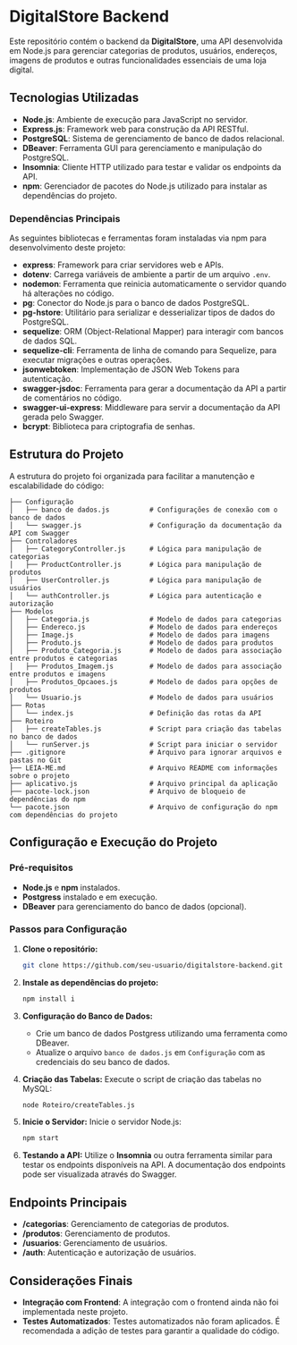 # DigitalStore Backend

Este repositório contém o backend da **DigitalStore**, uma API desenvolvida em Node.js para gerenciar categorias de produtos, usuários, endereços, imagens de produtos e outras funcionalidades essenciais de uma loja digital.

## Tecnologias Utilizadas

- **Node.js**: Ambiente de execução para JavaScript no servidor.
- **Express.js**: Framework web para construção da API RESTful.
- **PostgreSQL**: Sistema de gerenciamento de banco de dados relacional.
- **DBeaver**: Ferramenta GUI para gerenciamento e manipulação do PostgreSQL.
- **Insomnia**: Cliente HTTP utilizado para testar e validar os endpoints da API.
- **npm**: Gerenciador de pacotes do Node.js utilizado para instalar as dependências do projeto.

### Dependências Principais

As seguintes bibliotecas e ferramentas foram instaladas via npm para desenvolvimento deste projeto:

- **express**: Framework para criar servidores web e APIs.
- **dotenv**: Carrega variáveis de ambiente a partir de um arquivo `.env`.
- **nodemon**: Ferramenta que reinicia automaticamente o servidor quando há alterações no código.
- **pg**: Conector do Node.js para o banco de dados PostgreSQL.
- **pg-hstore**: Utilitário para serializar e desserializar tipos de dados do PostgreSQL.
- **sequelize**: ORM (Object-Relational Mapper) para interagir com bancos de dados SQL.
- **sequelize-cli**: Ferramenta de linha de comando para Sequelize, para executar migrações e outras operações.
- **jsonwebtoken**: Implementação de JSON Web Tokens para autenticação.
- **swagger-jsdoc**: Ferramenta para gerar a documentação da API a partir de comentários no código.
- **swagger-ui-express**: Middleware para servir a documentação da API gerada pelo Swagger.
- **bcrypt**: Biblioteca para criptografia de senhas.


## Estrutura do Projeto

A estrutura do projeto foi organizada para facilitar a manutenção e escalabilidade do código:

```
├── Configuração
│   ├── banco de dados.js          # Configurações de conexão com o banco de dados
│   └── swagger.js                 # Configuração da documentação da API com Swagger
├── Controladores
│   ├── CategoryController.js      # Lógica para manipulação de categorias
│   ├── ProductController.js       # Lógica para manipulação de produtos
│   ├── UserController.js          # Lógica para manipulação de usuários
│   └── authController.js          # Lógica para autenticação e autorização
├── Modelos
│   ├── Categoria.js               # Modelo de dados para categorias
│   ├── Endereco.js                # Modelo de dados para endereços
│   ├── Image.js                   # Modelo de dados para imagens
│   ├── Produto.js                 # Modelo de dados para produtos
│   ├── Produto_Categoria.js       # Modelo de dados para associação entre produtos e categorias
│   ├── Produtos_Imagem.js         # Modelo de dados para associação entre produtos e imagens
│   ├── Produtos_Opcaoes.js        # Modelo de dados para opções de produtos
│   └── Usuario.js                 # Modelo de dados para usuários
├── Rotas
│   └── index.js                   # Definição das rotas da API
├── Roteiro
│   ├── createTables.js            # Script para criação das tabelas no banco de dados
│   └── runServer.js               # Script para iniciar o servidor
├── .gitignore                     # Arquivo para ignorar arquivos e pastas no Git
├── LEIA-ME.md                     # Arquivo README com informações sobre o projeto
├── aplicativo.js                  # Arquivo principal da aplicação
├── pacote-lock.json               # Arquivo de bloqueio de dependências do npm
└── pacote.json                    # Arquivo de configuração do npm com dependências do projeto
```

## Configuração e Execução do Projeto

### Pré-requisitos

- **Node.js** e **npm** instalados.
- **Postgress** instalado e em execução.
- **DBeaver** para gerenciamento do banco de dados (opcional).

### Passos para Configuração

1. **Clone o repositório:**
   ```bash
   git clone https://github.com/seu-usuario/digitalstore-backend.git
   ```

2. **Instale as dependências do projeto:**
   ```bash
   npm install i
   ```

3. **Configuração do Banco de Dados:**
   - Crie um banco de dados Postgress utilizando uma ferramenta como DBeaver.
   - Atualize o arquivo `banco de dados.js` em `Configuração` com as credenciais do seu banco de dados.

4. **Criação das Tabelas:**
   Execute o script de criação das tabelas no MySQL:
   ```bash
   node Roteiro/createTables.js
   ```

5. **Inicie o Servidor:**
   Inicie o servidor Node.js:
   ```bash
   npm start
   ```

6. **Testando a API:**
   Utilize o **Insomnia** ou outra ferramenta similar para testar os endpoints disponíveis na API. A documentação dos endpoints pode ser visualizada através do Swagger.

## Endpoints Principais

- **/categorias**: Gerenciamento de categorias de produtos.
- **/produtos**: Gerenciamento de produtos.
- **/usuarios**: Gerenciamento de usuários.
- **/auth**: Autenticação e autorização de usuários.

## Considerações Finais

- **Integração com Frontend**: A integração com o frontend ainda não foi implementada neste projeto.
- **Testes Automatizados**: Testes automatizados não foram aplicados. É recomendada a adição de testes para garantir a qualidade do código.

